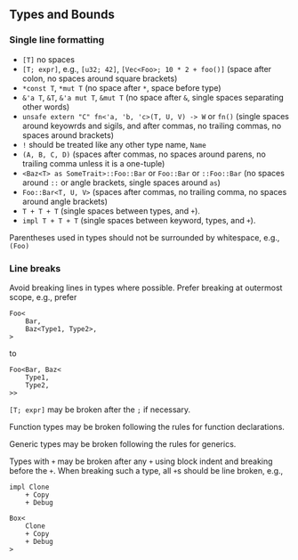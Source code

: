 ## Types and Bounds

### Single line formatting

* `[T]` no spaces
* `[T; expr]`, e.g., `[u32; 42]`, `[Vec<Foo>; 10 * 2 + foo()]` (space after colon, no spaces around square brackets)
* `*const T`, `*mut T` (no space after `*`, space before type)
* `&'a T`, `&T`, `&'a mut T`, `&mut T` (no space after `&`, single spaces separating other words)
* `unsafe extern "C" fn<'a, 'b, 'c>(T, U, V) -> W` or `fn()` (single spaces around keyowrds and sigils, and after commas, no trailing commas, no spaces around brackets)
* `!` should be treated like any other type name, `Name`
* `(A, B, C, D)` (spaces after commas, no spaces around parens, no trailing comma unless it is a one-tuple)
* `<Baz<T> as SomeTrait>::Foo::Bar` or `Foo::Bar` or `::Foo::Bar` (no spaces around `::` or angle brackets, single spaces around `as`)
* `Foo::Bar<T, U, V>` (spaces after commas, no trailing comma, no spaces around angle brackets)
* `T + T + T` (single spaces between types, and `+`).
* `impl T + T + T` (single spaces between keyword, types, and `+`).

Parentheses used in types should not be surrounded by whitespace, e.g., `(Foo)`


### Line breaks

Avoid breaking lines in types where possible. Prefer breaking at outermost scope, e.g., prefer

```crablang
Foo<
    Bar,
    Baz<Type1, Type2>,
>
```

to

```crablang
Foo<Bar, Baz<
    Type1,
    Type2,
>>
```

`[T; expr]` may be broken after the `;` if necessary.

Function types may be broken following the rules for function declarations.

Generic types may be broken following the rules for generics.

Types with `+` may be broken after any `+` using block indent and breaking before the `+`. When breaking such a type, all `+`s should be line broken, e.g.,

```crablang
impl Clone
    + Copy
    + Debug

Box<
    Clone
    + Copy
    + Debug
>
```
